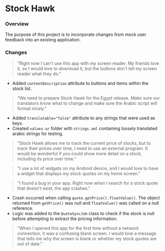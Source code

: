 # Stock Hawk

### Overview

The purpose of this project is to incorporate changes from mock user feedback into an existing application.

### Changes

> "Right now I can't use this app with my screen reader. My friends love it, so I would love to download it, but the buttons don't tell my screen reader what they do."

+ Added `contentDescription` attribute to buttons and items within the stock list. 

> "We need to prepare Stock Hawk for the Egypt release. Make sure our translators know what to change and make sure the Arabic script will format nicely."

+ Added `translatable="false"` attribute to any strings that were used as keys. 
+ Created `values-ar` folder with `strings.xml` containing loosely translated arabic strings for testing.

> "Stock Hawk allows me to track the current price of stocks, but to track their prices over time, I need to use an external program. It would be wonderful if you could show more detail on a stock, including its price over time."

> "I use a lot of widgets on my Android device, and I would love to have a widget that displays my stock quotes on my home screen."

> "I found a bug in your app. Right now when I search for a stock quote that doesn't exist, the app crashes."

+ Crash occurred when calling `quote.getPrice().floatValue()`. The object returned from `getPrice()` was null and `floatValue()` was called on a null reference. 
+ Logic was added to the `QuoteSyncJob` class to check if the stock is null before attempting to extract the pricing information. 

> "When I opened this app for the first time without a network connection, it was a confusing blank screen. I would love a message that tells me why the screen is blank or whether my stock quotes are out of date."

